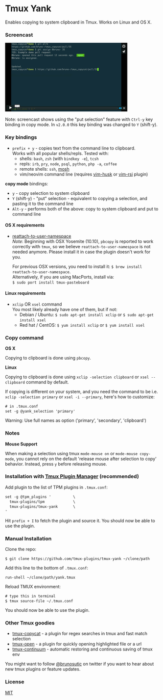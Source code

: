 # Tmux Yank

Enables copying to system clipboard in Tmux. Works on Linux and OS X.

### Screencast

[![screencast screenshot](/video/screencast_img.png)](https://vimeo.com/102039099)

Note: screencast shows using the "put selection" feature with `Ctrl-y` key
binding in copy mode. In `v2.0.0` this key binding was changed to `Y` (shift-y).

### Key bindings

- `prefix + y` - copies text from the command line to clipboard.<br/>
  Works with all popular shells/repls. Tested with:
  - shells: `bash`, `zsh` (with `bindkey -e`), `tcsh`
  - repls: `irb`, `pry`, `node`, `psql`, `python`, `php -a`, `coffee`
  - remote shells: `ssh`, [mosh](http://mosh.mit.edu/)
  - vim/neovim command line (requires
    [vim-husk](https://github.com/bruno-/vim-husk) or
    [vim-rsi](https://github.com/tpope/vim-rsi) plugin)

**copy mode** bindings:
- `y` - copy selection to system clipboard
- `Y` (shift-y) - "put" selection - equivalent to copying a selection, and
  pasting it to the command line
- `Alt-y` - performs both of the above: copy to system clipboard and
  put to command line

#### OS X requirements

- [reattach-to-user-namespace](https://github.com/ChrisJohnsen/tmux-MacOSX-pasteboard)<br/>
  *Note*: Beginning with OSX Yosemite (10.10), `pbcopy` is reported to work correctly with `tmux`, so we believe `reattach-to-user-namespace` is not needed anymore. Please install it in case the plugin doesn't work for you.

  For previous OSX versions, you need to install it:
  `$ brew install reattach-to-user-namespace`.<br/>
Alternatively, if you are using MacPorts, install via:<br/>
  `$ sudo port install tmux-pasteboard`

#### Linux requirements

- `xclip` OR `xsel` command<br/>
  You most likely already have one of them, but if not:
  - Debian / Ubuntu: `$ sudo apt-get install xclip` or `$ sudo apt-get install xsel`
  - Red hat / CentOS: `$ yum install xclip` or `$ yum install xsel`

### Copy command

**OS X**

Copying to clipboard is done using `pbcopy`.

**Linux**

Copying to clipboard is done using `xclip -selection clipboard` or `xsel --clipboard` command by default.

If copying is different on your system, and you need the command to be i.e.
`xclip -selection primary` or `xsel -i --primary`, here's how to customize:

    # in .tmux.conf
    set -g @yank_selection 'primary'

Warning: Use full names as option ('primary', 'secondary', 'clipboard')

### Notes

**Mouse Support**

When making a selection using tmux `mode-mouse on` or `mode-mouse copy-mode`, you cannot rely on the default 'release mouse after selection to copy' behavior.  Instead, press `y` before releasing mouse.

### Installation with [Tmux Plugin Manager](https://github.com/tmux-plugins/tpm) (recommended)

Add plugin to the list of TPM plugins in `.tmux.conf`:

    set -g @tpm_plugins '          \
      tmux-plugins/tpm             \
      tmux-plugins/tmux-yank       \
    '

Hit `prefix + I` to fetch the plugin and source it. You should now be able to
use the plugin.

### Manual Installation

Clone the repo:

    $ git clone https://github.com/tmux-plugins/tmux-yank ~/clone/path

Add this line to the bottom of `.tmux.conf`:

    run-shell ~/clone/path/yank.tmux

Reload TMUX environment:

    # type this in terminal
    $ tmux source-file ~/.tmux.conf

You should now be able to use the plugin.

### Other Tmux goodies

- [tmux-copycat](https://github.com/tmux-plugins/tmux-copycat) - a plugin for
  regex searches in tmux and fast match selection
- [tmux-open](https://github.com/tmux-plugins/tmux-open) - a plugin for quickly
  opening highlighted file or a url
- [tmux-continuum](https://github.com/tmux-plugins/tmux-continuum) - automatic
  restoring and continuous saving of tmux env

You might want to follow [@brunosutic](https://twitter.com/brunosutic) on
twitter if you want to hear about new tmux plugins or feature updates.

### License

[MIT](LICENSE.md)

